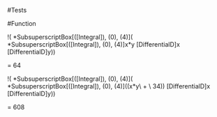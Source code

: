 #Tests

#Function

\!\(
\*SubsuperscriptBox[\(\[Integral]\), \(0\), \(4\)]\(
\*SubsuperscriptBox[\(\[Integral]\), \(0\), \(4\)]x*y \[DifferentialD]x \[DifferentialD]y\)\)

= 64


\!\(
\*SubsuperscriptBox[\(\[Integral]\), \(0\), \(4\)]\(
\*SubsuperscriptBox[\(\[Integral]\), \(0\), \(4\)]\((x*y\  + \ 34)\) \[DifferentialD]x \[DifferentialD]y\)\)

= 608